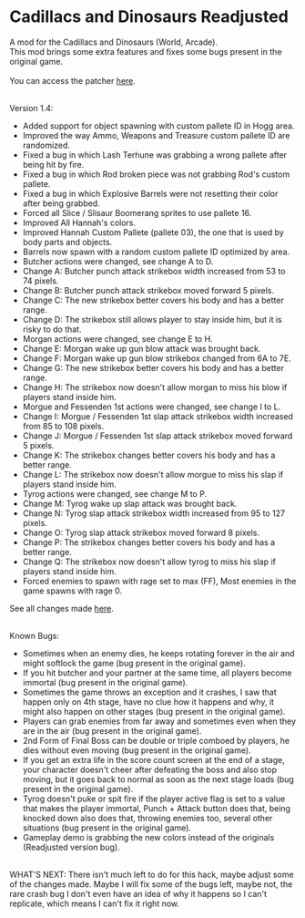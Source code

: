 # Cadillacs and Dinosaurs Readjusted
A mod for the Cadillacs and Dinosaurs (World, Arcade).
<br/>
This mod brings some extra features and fixes some bugs present in the original game.
<br/><br/>
You can access the patcher [here](https://gamehackfan.github.io/dinore/).
<br/><br/>

Version 1.4:
- Added support for object spawning with custom pallete ID in Hogg area.
- Improved the way Ammo, Weapons and Treasure custom pallete ID are randomized.
- Fixed a bug in which Lash Terhune was grabbing a wrong pallete after being hit by fire.
- Fixed a bug in which Rod broken piece was not grabbing Rod's custom pallete.
- Fixed a bug in which Explosive Barrels were not resetting their color after being grabbed.
- Forced all Slice / Slisaur Boomerang sprites to use pallete 16.
- Improved All Hannah's colors.
- Improved Hannah Custom Pallete (pallete 03), the one that is used by body parts and objects.
- Barrels now spawn with a random custom pallete ID optimized by area.
- Butcher actions were changed, see change A to D.
- Change A: Butcher punch attack strikebox width increased from 53 to 74 pixels.
- Change B: Butcher punch attack strikebox moved forward 5 pixels.
- Change C: The new strikebox better covers his body and has a better range.
- Change D: The strikebox still allows player to stay inside him, but it is risky to do that.
- Morgan actions were changed, see change E to H.
- Change E: Morgan wake up gun blow attack was brought back.
- Change F: Morgan wake up gun blow strikebox changed from 6A to 7E.
- Change G: The new strikebox better covers his body and has a better range.
- Change H: The strikebox now doesn't allow morgan to miss his blow if players stand inside him.
- Morgue and Fessenden 1st actions were changed, see change I to L.
- Change I: Morgue / Fessenden 1st slap attack strikebox width increased from 85 to 108 pixels.
- Change J: Morgue / Fessenden 1st slap attack strikebox moved forward 5 pixels.
- Change K: The strikebox changes better covers his body and has a better range.
- Change L: The strikebox now doesn't allow morgue to miss his slap if players stand inside him.
- Tyrog actions were changed, see change M to P.
- Change M: Tyrog wake up slap attack was brought back.
- Change N: Tyrog slap attack strikebox width increased from 95 to 127 pixels.
- Change O: Tyrog slap attack strikebox moved forward 8 pixels.
- Change P: The strikebox changes better covers his body and has a better range.
- Change Q: The strikebox now doesn't allow tyrog to miss his slap if players stand inside him.
- Forced enemies to spawn with rage set to max (FF), Most enemies in the game spawns with rage 0.

See all changes made [here](https://github.com/GameHackFan/dinore/blob/main/changelog).
<br/><br/>

Known Bugs:
- Sometimes when an enemy dies, he keeps rotating forever in the air and might softlock the game (bug present in the original game).
- If you hit butcher and your partner at the same time, all players become immortal (bug present in the original game).
- Sometimes the game throws an exception and it crashes, I saw that happen only on 4th stage, have no clue how it happens and why, it might also happen on other stages (bug present in the original game).
- Players can grab enemies from far away and sometimes even when they are in the air (bug present in the original game).
- 2nd Form of Final Boss can be double or triple comboed by players, he dies without even moving (bug present in the original game).
- If you get an extra life in the score count screen at the end of a stage, your character doesn't cheer after defeating the boss and also stop moving, but it goes back to normal as soon as the next stage loads (bug present in the original game).
- Tyrog doesn't puke or spit fire if the player active flag is set to a value that makes the player immortal, Punch + Attack button does that, being knocked down also does that, throwing enemies too, several other situations (bug present in the original game).
- Gameplay demo is grabbing the new colors instead of the originals (Readjusted version bug).
<br/><br/>



WHAT'S NEXT: There isn't much left to do for this hack, maybe adjust some of the changes made. Maybe I will fix some of the bugs left, maybe not, the rare crash bug I don't even have an idea of why it happens so I can't replicate, which means I can't fix it right now.
